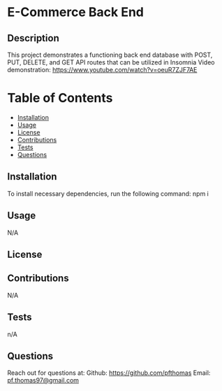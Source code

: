 # E-Commerce Back End

## Description
This project demonstrates a functioning back end database with POST, PUT, DELETE, and GET API routes that can be utilized in Insomnia
Video demonstration: https://www.youtube.com/watch?v=oeuR7ZJF7AE
# Table of Contents
* [Installation](#installation)
* [Usage](#usage)
* [License](#license)
* [Contributions](#contributions)
* [Tests](#tests)
* [Questions](#questions)

## Installation
To install necessary dependencies, run the following command:
npm i
## Usage
N/A

## License 

## Contributions
N/A

## Tests
n/A
## Questions 
Reach out for questions at:
Github: https://github.com/pfthomas
Email: pf.thomas97@gmail.com
